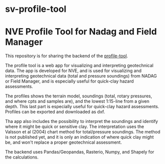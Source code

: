 # sv-profile-tool
# NVE Profile Tool for Nadag and Field Manager

This repository is for sharing the backend of the [profile-tool](https://profile-tool.azurewebsites.net). 

The profile tool is a web app for visualizing and interpreting geotechnical data. The app is developed for NVE, and is used for visualizing and interpreting geotechnical data (total and pressure soundings) from NADAG or Field Manager, and is especially useful for quick-clay hazard assessments.

The profiles shows the terrain model, soundings (total, rotary pressures, and where cpts and samples are), and the lowest 1:15-line from a given depth. This last part is especially useful for quick-clay hazard assessments. Profiles can be exported and downloaded as dxf.

Tha app also includes the possibility to interpret the soundings and identify where it might be quick or sensitive clay. The interpretation uses the Valsson et al (2004) chart method for total/pressure soundings. The method is not published yet, and it is only an indication of where quick clay might be, and won't replace a proper geotechnical assessment.

The backend uses Pandas/Geopandas, Rasterio, Numpy, and Shapely for the calculations.
